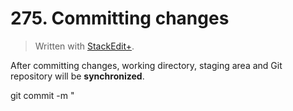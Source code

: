 # 275. Committing changes


> Written with [StackEdit+](https://stackedit.net/).

After committing changes, working directory, staging area and Git repository will be **synchronized**.

git commit -m "
<!--stackedit_data:
eyJoaXN0b3J5IjpbLTI0OTYzMDk4NF19
-->